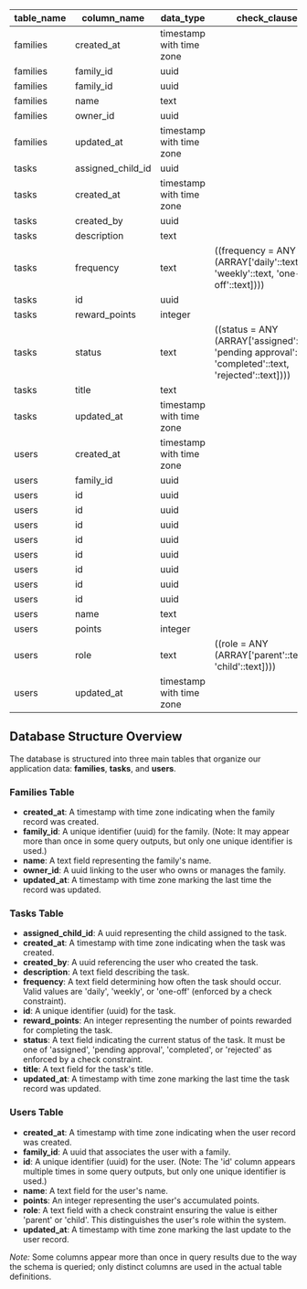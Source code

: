 | table_name | column_name       | data_type                | check_clause                                                                                              |
| ---------- | ----------------- | ------------------------ | --------------------------------------------------------------------------------------------------------- |
| families   | created_at        | timestamp with time zone |                                                                                                           |
| families   | family_id         | uuid                     |                                                                                                           |
| families   | family_id         | uuid                     |                                                                                                           |
| families   | name              | text                     |                                                                                                           |
| families   | owner_id          | uuid                     |                                                                                                           |
| families   | updated_at        | timestamp with time zone |                                                                                                           |
| tasks      | assigned_child_id | uuid                     |                                                                                                           |
| tasks      | created_at        | timestamp with time zone |                                                                                                           |
| tasks      | created_by        | uuid                     |                                                                                                           |
| tasks      | description       | text                     |                                                                                                           |
| tasks      | frequency         | text                     | ((frequency = ANY (ARRAY['daily'::text, 'weekly'::text, 'one-off'::text])))                               |
| tasks      | id                | uuid                     |                                                                                                           |
| tasks      | reward_points     | integer                  |                                                                                                           |
| tasks      | status            | text                     | ((status = ANY (ARRAY['assigned'::text, 'pending approval'::text, 'completed'::text, 'rejected'::text]))) |
| tasks      | title             | text                     |                                                                                                           |
| tasks      | updated_at        | timestamp with time zone |                                                                                                           |
| users      | created_at        | timestamp with time zone |                                                                                                           |
| users      | family_id         | uuid                     |                                                                                                           |
| users      | id                | uuid                     |                                                                                                           |
| users      | id                | uuid                     |                                                                                                           |
| users      | id                | uuid                     |                                                                                                           |
| users      | id                | uuid                     |                                                                                                           |
| users      | id                | uuid                     |                                                                                                           |
| users      | id                | uuid                     |                                                                                                           |
| users      | id                | uuid                     |                                                                                                           |
| users      | id                | uuid                     |                                                                                                           |
| users      | name              | text                     |                                                                                                           |
| users      | points            | integer                  |                                                                                                           |
| users      | role              | text                     | ((role = ANY (ARRAY['parent'::text, 'child'::text])))                                                     |
| users      | updated_at        | timestamp with time zone |                                                                                                           |


## Database Structure Overview

The database is structured into three main tables that organize our application data: **families**, **tasks**, and **users**.

### Families Table

- **created_at**: A timestamp with time zone indicating when the family record was created.
- **family_id**: A unique identifier (uuid) for the family. (Note: It may appear more than once in some query outputs, but only one unique identifier is used.)
- **name**: A text field representing the family's name.
- **owner_id**: A uuid linking to the user who owns or manages the family.
- **updated_at**: A timestamp with time zone marking the last time the record was updated.

### Tasks Table

- **assigned_child_id**: A uuid representing the child assigned to the task.
- **created_at**: A timestamp with time zone indicating when the task was created.
- **created_by**: A uuid referencing the user who created the task.
- **description**: A text field describing the task.
- **frequency**: A text field determining how often the task should occur. Valid values are 'daily', 'weekly', or 'one-off' (enforced by a check constraint).
- **id**: A unique identifier (uuid) for the task.
- **reward_points**: An integer representing the number of points rewarded for completing the task.
- **status**: A text field indicating the current status of the task. It must be one of 'assigned', 'pending approval', 'completed', or 'rejected' as enforced by a check constraint.
- **title**: A text field for the task's title.
- **updated_at**: A timestamp with time zone marking the last time the task record was updated.

### Users Table

- **created_at**: A timestamp with time zone indicating when the user record was created.
- **family_id**: A uuid that associates the user with a family.
- **id**: A unique identifier (uuid) for the user. (Note: The 'id' column appears multiple times in some query outputs, but only one unique identifier is used.)
- **name**: A text field for the user's name.
- **points**: An integer representing the user's accumulated points.
- **role**: A text field with a check constraint ensuring the value is either 'parent' or 'child'. This distinguishes the user's role within the system.
- **updated_at**: A timestamp with time zone marking the last update to the user record.

*Note:* Some columns appear more than once in query results due to the way the schema is queried; only distinct columns are used in the actual table definitions.